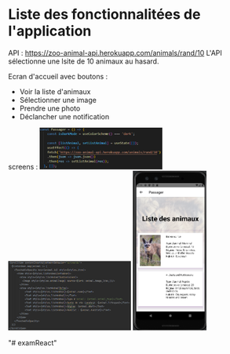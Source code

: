 # Liste des fonctionnalitées de l'application

API : https://zoo-animal-api.herokuapp.com/animals/rand/10
L'API sélectionne une lsite de 10 animaux au hasard.

Ecran d'accueil avec boutons :
- Voir la liste d'animaux
- Sélectionner une image
- Prendre une photo
- Déclancher une notification

screens : 
<img src="assets/api-call.png" width="250"> 
<img src="assets/list-animals-code.png" width="250"> 
<img src="assets/list-animals-result.png" width="150">

"# examReact" 
